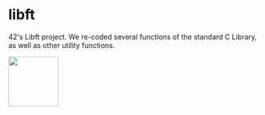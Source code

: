 # libft
42's Libft project. We re-coded several functions of the standard C Library, as well as other utility functions.

<img src="https://user-images.githubusercontent.com/52178013/148440445-971fe54a-799b-4fdd-a4e9-614ac04fd8a1.png" width="100" height="100">

